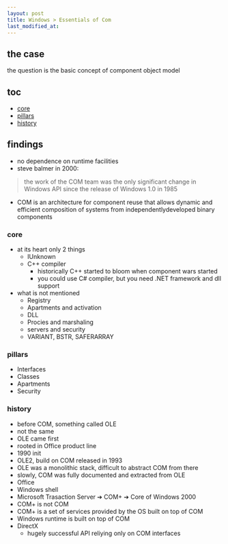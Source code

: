 ```yaml
---
layout: post
title: Windows > Essentials of Com
last_modified_at: 
---
```

## the case	
the question is the basic concept of component object model

## toc
<!-- TOC -->

- [core](#core)
- [pillars](#pillars)
- [history](#history)

<!-- /TOC -->

## findings
* no dependence on runtime facilities
* steve balmer in 2000: 

> the work of the COM team was the only significant change in Windows API since the release of Windows 1.0 in 1985

* COM is an architecture for component reuse that allows dynamic and efficient composition of systems from independentlydeveloped binary components

### core
* at its heart only 2 things
    * IUnknown
    * C++ compiler
        * historically C++ started to bloom when component wars started
        * you could use C# compiler, but you need .NET framework and dll support
* what is not mentioned
    * Registry
    * Apartments and activation
    * DLL
    * Procies and marshaling
    * servers and security
    * VARIANT, BSTR, SAFERARRAY

### pillars
* Interfaces
* Classes
* Apartments
* Security 

### history
* before COM, something called OLE
* not the same
* OLE came first
* rooted in Office product line
* 1990 init
* OLE2, build on COM released in 1993
* OLE was a monolithic stack, difficult to abstract COM from there
* slowly, COM was fully documented and extracted from OLE
* Office
* Windows shell
* Microsoft Trasaction Server ➔ COM+ ➔ Core of Windows 2000
* COM+ is not COM
* COM+ is a set of services provided by the OS built on top of COM
* Windows runtime is built on top of COM
* DirectX
    * hugely successful API reliying only on COM interfaces